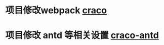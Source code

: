 # 项目修改webpack [craco](https://github.com/gsoft-inc/craco/blob/master/packages/craco/README.md##installation)

# 项目修改 antd 等相关设置 [craco-antd](https://github.com/DocSpring/craco-antd)
